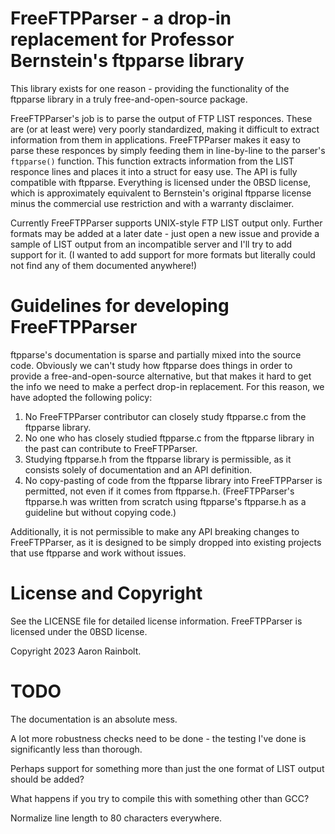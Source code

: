 # FreeFTPParser - a drop-in replacement for Professor Bernstein's ftpparse library

This library exists for one reason - providing the functionality of the ftpparse library in a truly free-and-open-source package.

FreeFTPParser's job is to parse the output of FTP LIST responces. These are (or at least were) very poorly standardized, making it difficult to extract information from them in applications. FreeFTPParser makes it easy to parse these responces by simply feeding them in line-by-line to the parser's `ftpparse()` function. This function extracts information from the LIST responce lines and places it into a struct for easy use. The API is fully compatible with ftpparse. Everything is licensed under the 0BSD license, which is approximately equivalent to Bernstein's original ftpparse license minus the commercial use restriction and with a warranty disclaimer.

Currently FreeFTPParser supports UNIX-style FTP LIST output only. Further formats may be added at a later date - just open a new issue and provide a sample of LIST output from an incompatible server and I'll try to add support for it. (I wanted to add support for more formats but literally could not find any of them documented anywhere!)

# Guidelines for developing FreeFTPParser

ftpparse's documentation is sparse and partially mixed into the source code. Obviously we can't study how ftpparse does things in order to provide a free-and-open-source alternative, but that makes it hard to get the info we need to make a perfect drop-in replacement. For this reason, we have adopted the following policy:

1. No FreeFTPParser contributor can closely study ftpparse.c from the ftpparse library.
2. No one who has closely studied ftpparse.c from the ftpparse library in the past can contribute to FreeFTPParser.
3. Studying ftpparse.h from the ftpparse library is permissible, as it consists solely of documentation and an API definition.
4. No copy-pasting of code from the ftpparse library into FreeFTPParser is permitted, not even if it comes from ftpparse.h. (FreeFTPParser's ftpparse.h was written from scratch using ftpparse's ftpparse.h as a guideline but without copying code.)

Additionally, it is not permissible to make any API breaking changes to FreeFTPParser, as it is designed to be simply dropped into existing projects that use ftpparse and work without issues.

# License and Copyright

See the LICENSE file for detailed license information. FreeFTPParser is licensed under the 0BSD license.

Copyright 2023 Aaron Rainbolt.

# TODO

The documentation is an absolute mess.

A lot more robustness checks need to be done - the testing I've done is significantly less than thorough.

Perhaps support for something more than just the one format of LIST output should be added?

What happens if you try to compile this with something other than GCC?

Normalize line length to 80 characters everywhere.
